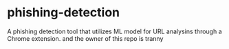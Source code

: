 # phishing-detection
A phishing detection tool that utilizes ML model for URL analysins through a Chrome extension. and the owner of this repo is tranny

